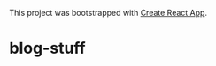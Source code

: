 This project was bootstrapped with [Create React App](https://github.com/facebook/create-react-app).
# blog-stuff
